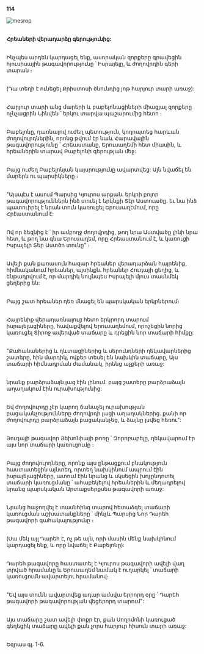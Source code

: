 **114**

![mesrop](https://volamar.ru/audio_video/foto/01/detbible/B240.BMP)

\
**Հրեաների վերադարձը գերությունից:**

\
Ինչպես արդեն կարդացել ենք, ասորական զորքերը գրավեցին հյուսիսային թագավորությունը ՝ Իսրայելը, և ժողովրդին գերի տարան ։

\
(Դա տեղի է ունեցել Քրիստոսի ծնունդից յոթ հարյուր տարի առաջ):

\
Հարյուր տարի անց մարերի և բաբելոնացիների միացյալ զորքերը ոչնչացրին Նինվեն ՝ երկու տարվա պաշարումից հետո ։

\
Բաբելոնը, դառնալով ուժեղ պետություն, կողոպտեց հարևան ժողովուրդներին, որոնց թվում էր նաև Հարավային թագավորությունը ՝ Հրեաստանը, Երուսաղեմի հետ միասին, և հրեաներին տարավ Բաբելոնի գերության մեջ:

\
Բայց ուժեղ Բաբելոնյան կայսրությունը ավարտվեց: Այն նվաճել են մարերն ու պարսիկները ։

\
"Այսպէս է ասում Պարսից Կյուրոս արքան. երկրի բոլոր թագավորություններն ինձ տուել է երկնքի Տէր Աստուածը. եւ նա ինձ պատուիրել է նրան տուն կառուցել Երուսաղէմում, որը Հրէաստանում է:

\
Ով որ ձեզնից է ՝ իր ամբողջ ժողովրդից, թող նրա Աստվածը լինի նրա հետ, և թող նա գնա Երուսաղեմ, որը Հրեաստանում է, և կառուցի Իսրայելի Տեր Աստծո տունը" ։

\
Ավելի քան քառասուն հազար հրեաներ վերադարձան հայրենիք, հիմնականում հրեաներ, այսինքն. հրեաներ Հուդայի ցեղից, և ենթադրվում է, որ մարդիկ նույնպես Իսրայելի մյուս տասնմեկ ցեղերից են:

\
Բայց շատ հրեաներ դեռ մնացել են պարսկական երկրներում։

\
Հայրենիք վերադառնալուց հետո երկրորդ տարում իսրայելացիները, հավաքվելով Երուսաղեմում, որոշեցին նորից կառուցել Տիրոջ ավերված տաճարը և դրեցին նոր տաճարի հիմքը:

\
"Քահանաներից և ղևտացիներից և սերունդների ղեկավարներից շատերը, հին մարդիկ, ովքեր տեսել են նախկին տաճարը, Այս տաճարի հիմնադրման ժամանակ, իրենց աչքերի առաջ:

\
նրանք բարձրաձայն լաց էին լինում. բայց շատերը բարձրաձայն աղաղակում էին ուրախությունից:

\
Եվ ժողովուրդը չէր կարող ճանաչել ուրախության բացականչությունները ժողովրդի լացի աղաղակներից. քանի որ ժողովուրդը բարձրաձայն բացականչեց, և ձայնը լսվեց հեռու":

\
Յուդայի թագավոր Յեխոնիայի թոռը ՝ Զորոբաբելը, ղեկավարում էր այս նոր տաճարի կառուցումը ։

\
Բայց ժողովուրդները, որոնք այս ընթացքում բնակություն հաստատեցին այնտեղ, որտեղ նախկինում ապրում էին իսրայելացիները, ատում էին նրանց և սկսեցին խոչընդոտել տաճարի կառուցմանը ՝ ահաբեկելով հրեաներին և մեղադրելով նրանց պարսկական Արտաքսերքսես թագավորի առաջ:

\
Նրանց հաջողվել է տասնհինգ տարով հետաձգել տաճարի կառուցման աշխատանքները ՝ մինչև Պարսից Նոր Դարեհ թագավորի գահակալությունը ։

\
(Սա մեկ այլ Դարեհ է, ոչ թե այն, որի մասին մենք նախկինում կարդացել ենք, և որը նվաճել է Բաբելոնը):

\
Դարեհ թագավորը հաստատել է Կյուրոս թագավորի ավելի վաղ տրված հրամանը և Երուսաղեմ նամակ է ուղարկել ՝ տաճարի կառուցումն ավարտելու հրամանով։

\
"Եվ այս տունն ավարտվեց ադար ամսվա երրորդ օրը ՝ Դարեհ թագավորի թագավորության վեցերորդ տարում":

\
Այս տաճարը շատ ավելի փոքր էր, քան Սողոմոնի կառուցած գեղեցիկ տաճարը ավելի քան չորս հարյուր հիսուն տարի առաջ:

\
Եզրաս գլ. 1-6.
